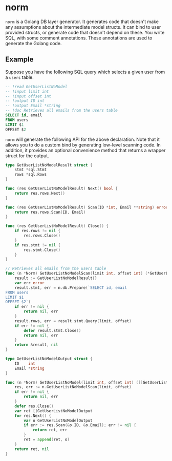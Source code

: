 # norm
`norm` is a Golang DB layer generator. It generates code that doesn't make any
assumptions about the intermediate model structs. It can bind to user provided
structs, or generate code that doesn't depend on these.  You write SQL, with
some comment annotations. These annotations are used to generate the Golang
code.

## Example
Suppose you have the following SQL query which selects a given user from a
`users` table. 

```sql
-- !read GetUserListNoModel
-- !input limit int
-- !input offset int
-- !output ID int
-- !output Email *string
-- !doc Retrieves all emails from the users table
SELECT id, email
FROM users
LIMIT $1
OFFSET $2
```

`norm` will generate the following API for the above declaration. Note that it
allows you to do a custom bind by generating low-level scanning code. In
addition, it provides an optional convenience method that returns a wrapper
struct for the output.

```go
type GetUserListNoModelResult struct {
	stmt *sql.Stmt
	rows *sql.Rows
}

func (res GetUserListNoModelResult) Next() bool {
	return res.rows.Next()
}

func (res GetUserListNoModelResult) Scan(ID *int, Email **string) error {
	return res.rows.Scan(ID, Email)
}

func (res GetUserListNoModelResult) Close() {
	if res.rows != nil {
		res.rows.Close()
	}
	if res.stmt != nil {
		res.stmt.Close()
	}
}

// Retrieves all emails from the users table
func (n *Norm) GetUserListNoModelScan(limit int, offset int) (*GetUserListNoModelResult, error) {
	result := GetUserListNoModelResult{}
	var err error
	result.stmt, err = n.db.Prepare(`SELECT id, email
FROM users
LIMIT $1
OFFSET $2`)
	if err != nil {
		return nil, err
	}
	result.rows, err = result.stmt.Query(limit, offset)
	if err != nil {
		defer result.stmt.Close()
		return nil, err
	}
	return &result, nil
}

type GetUserListNoModelOutput struct {
	ID    int
	Email *string
}

func (n *Norm) GetUserListNoModel(limit int, offset int) ([]GetUserListNoModelOutput, error) {
	res, err := n.GetUserListNoModelScan(limit, offset)
	if err != nil {
		return nil, err
	}
	defer res.Close()
	var ret []GetUserListNoModelOutput
	for res.Next() {
		var o GetUserListNoModelOutput
		if err := res.Scan(&o.ID, &o.Email); err != nil {
			return ret, err
		}
		ret = append(ret, o)
	}
	return ret, nil
}

```
